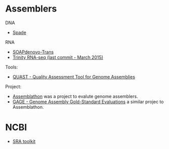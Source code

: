 
Assemblers
=========
DNA 
* [Spade](http://cab.spbu.ru/software/spades/)

RNA
* [SOAPdenovo-Trans ](https://github.com/aquaskyline/SOAPdenovo-Trans)
* [Trinity RNA-seq (last commit - March 2015)](https://github.com/trinityrnaseq/trinityrnaseq/wiki)

Tools:
* [QUAST - Quality Assessment Tool for Genome Assemblies](http://quast.sourceforge.net/)

Project:
* [Assemblathon](http://assemblathon.org/) was a project to evalute genome assemblers.
* [GAGE - Genome Assembly Gold-Standard Evaluations](http://gage.cbcb.umd.edu/) a similar projec to Assemblathon. 

NCBI
====

* [SRA toolkit](https://trace.ncbi.nlm.nih.gov/Traces/sra/sra.cgi?view=software)